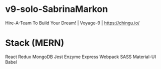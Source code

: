 # v9-solo-SabrinaMarkon
Hire-A-Team To Build Your Dream! | Voyage-9 | https://chingu.io/

# Stack (MERN)
React
Redux
MongoDB
Jest
Enzyme
Express
Webpack
SASS
Material-UI
Babel